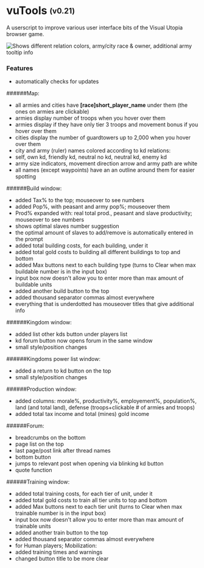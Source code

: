 # vuTools <sub><sup>(v0.21)</sup></sub>
A userscript to improve various user interface bits of the Visual Utopia browser game.

![Shows different relation colors, army/city race & owner, additional army tooltip info](https://raw.githubusercontent.com/Quirinus/vuTools/master/vuTools_screenshot.png "Relation colors, army/city race & owner, additional army tooltip info")

### Features
- automatically checks for updates

######Map:
- all armies and cities have **[race]short_player_name** under them (the ones on armies are clickable)
- armies display number of troops when you hover over them
- armies display if they have only tier 3 troops and movement bonus if you hover over them
- cities display the number of guardtowers up to 2,000 when you hover over them
- city and army (ruler) names colored according to kd relations:
 - self, own kd, friendly kd, neutral no kd, neutral kd, enemy kd
- army size indicators, movement direction arrow and army path are white
- all names (except waypoints) have an an outline around them for easier spotting

######Build window:
- added Tax% to the top; mouseover to see numbers
- added Pop%, with peasant and army pop%; mouseover them
- Prod% expanded with: real total prod., peasant and slave productivity; mouseover to see numbers
- shows optimal slaves number suggestion
- the optimal amount of slaves to add/remove is automatically entered in the prompt
- added total building costs, for each building, under it
- added total gold costs to building all different buildings to top and bottom
- added Max buttons next to each building type (turns to Clear when max buildable number is in the input box)
- input box now doesn't allow you to enter more than max amount of buildable units
- added another build button to the top
- added thousand separator commas almost everywhere
- everything that is underdotted has mouseover titles that give additional info

######Kingdom window:
- added list other kds button under players list
- kd forum button now opens forum in the same window
- small style/position changes

######Kingdoms power list window:
- added a return to kd button on the top
- small style/position changes

######Production window:
- added columns: morale%, productivity%, employement%, population%, land
(and total land), defense (troops+clickable # of armies and troops)
- added total tax income and total (mines) gold income

######Forum:
- breadcrumbs on the bottom
- page list on the top
- last page/post link after thread names
- bottom button
- jumps to relevant post when opening via blinking kd button
- quote function

######Training window:
- added total training costs, for each tier of unit, under it
- added total gold costs to train all tier units to top and bottom
- added Max buttons next to each tier unit (turns to Clear when max trainable number is in the input box)
- input box now doesn't allow you to enter more than max amount of trainable units
- added another train button to the top
- added thousand separator commas almost everywhere
- for Human players; Mobilization:
 - added training times and warnings
 - changed button title to be more clear